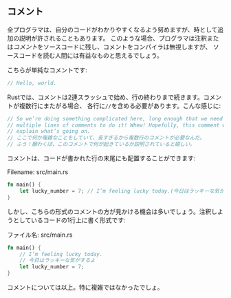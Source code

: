 <!-- ## Comments -->

## コメント

<!-- All programmers strive to make their code easy to understand, but sometimes -->
<!-- extra explanation is warranted. In these cases, programmers leave notes, or -->
<!-- *comments*, in their source code that the compiler will ignore but people -->
<!-- reading the source code may find useful. -->

全プログラマは、自分のコードがわかりやすくなるよう努めますが、時として追加の説明が許されることもあります。
このような場合、プログラマは注釈または*コメント*をソースコードに残し、コメントをコンパイラは無視しますが、
ソースコードを読む人間には有益なものと思えるでしょう。

<!-- Here’s a simple comment: -->

こちらが単純なコメントです:

```rust
// Hello, world.
```

<!-- In Rust, comments must start with two slashes and continue until the end of the -->
<!-- line. For comments that extend beyond a single line, you’ll need to include -->
<!-- `//` on each line, like this: -->

Rustでは、コメントは2連スラッシュで始め、行の終わりまで続きます。コメントが複数行にまたがる場合、
各行に`//`を含める必要があります。こんな感じに:

```rust
// So we’re doing something complicated here, long enough that we need
// multiple lines of comments to do it! Whew! Hopefully, this comment will
// explain what’s going on.
// ここで何か複雑なことをしていて、長すぎるから複数行のコメントが必要なんだ。
// ふう！願わくば、このコメントで何が起きているか説明されていると嬉しい。
```

<!-- Comments can also be placed at the end of lines containing code: -->

コメントは、コードが書かれた行の末尾にも配置することができます:

<span class="filename">Filename: src/main.rs</span>

```rust
fn main() {
    let lucky_number = 7; // I’m feeling lucky today.(今日はラッキーな気がするよ)
}
```

<!-- But you’ll more often see them used in this format, with the comment on a -->
<!-- separate line above the code it's annotating: -->

しかし、こちらの形式のコメントの方が見かける機会は多いでしょう。注釈しようとしているコードの1行上に書く形式です:

<span class="filename">ファイル名: src/main.rs</span>

```rust
fn main() {
    // I’m feeling lucky today.
    // 今日はラッキーな気がするよ
    let lucky_number = 7;
}
```

<!-- That’s all there is to comments. They’re not particularly complicated. -->

コメントについては以上。特に複雑ではなかったでしょ。
